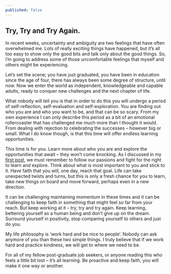 ```yaml
---
published: false
---
```

## Try, Try and Try Again.

In recent weeks, uncertainty and ambiguity are two feelings that have often overwhelmed me. Lots of really exciting things have happened, but it’s all too easy to show only the good bits and talk only about the good things. So, I’m going to address some of those uncomfortable feelings that myself and others might be experiencing. 

Let’s set the scene; you have just graduated, you have been in education since the age of four, there has always been some degree of structure, until now. Now we enter the world as independent, knowledgeable and capable adults, ready to conquer new challenges and the next chapter of life.

What nobody will tell you is that in order to do this you will undergo a period of self-reflection, self-evaluation and self-exploration. You are finding out who you are and who you want to be, and that can be so scary. From my own experience I can only describe this period as a bit of an emotional rollercoaster that has challenged me much more than I thought it would. From dealing with rejection to celebrating the successes – however big or small. What I do know though, is that this time will offer endless learning opportunities. 

This time is for you. Learn more about who you are and explore the opportunities that await – they won’t come knocking. As I discussed in my [first post](http://catherineritchie.co.uk/2018/06/06/pave-your-own-path.html), we must remember to follow our passions and fight for the right to learn and explore. Think about what is most important to you and stick to it. Have faith that you will, one day, reach that goal. Life can take unexpected twists and turns, but this is only a fresh chance for you to learn, take new things on board and move forward, perhaps even in a new direction. 

It can be challenging maintaining momentum in these times and it can be challenging to keep faith in something that might feel so far from your reach. But keep working at it – try, try and try again. Keep learning, bettering yourself as a human being and don’t give up on the dream. Surround yourself in positivity, stop comparing yourself to others and just do you. 

My life philosophy is ‘work hard and be nice to people’. Nobody can ask anymore of you than these two simple things. I truly believe that if we work hard and practice kindness, we will get to where we need to be.

For all of my fellow post-graduate job seekers, or anyone reading this who feels a little bit lost – it’s all learning. Be proactive and keep faith, you will make it one way or another.

